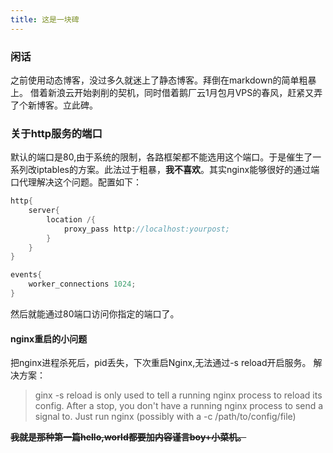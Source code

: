 ```yaml
---
title: 这是一块碑
---
```


### 闲话
之前使用动态博客，没过多久就迷上了静态博客。拜倒在markdown的简单粗暴上。
借着新浪云开始剥削的契机，同时借着鹅厂云1月包月VPS的春风，赶紧又弄了个新博客。立此碑。


### 关于http服务的端口
默认的端口是80,由于系统的限制，各路框架都不能选用这个端口。于是催生了一系列改iptables的方案。此法过于粗暴，**我不喜欢**。其实nginx能够很好的通过端口代理解决这个问题。配置如下：

```c
http{
	server{
		location /{
			proxy_pass http://localhost:yourpost;
		}
	}
}

events{
	worker_connections 1024;
}
```
然后就能通过80端口访问你指定的端口了。

#### nginx重启的小问题
把nginx进程杀死后，pid丢失，下次重启Nginx,无法通过-s reload开启服务。
解决方案：
> ginx -s reload is only used to tell a running nginx process to reload its config. After a stop, you don't have a running nginx process to send a signal to. Just run nginx (possibly with a -c /path/to/config/file)


~~**我就是那种第一篇hello,world都要加内容谨言boy+小菜机。**~~
